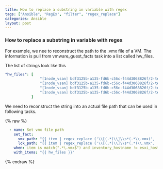 ```yaml
---
title: How to replace a substring in variable with regex
tags: ["Ansible", "RegEx", "filter", "regex_replace"]
categories: Ansible
layout: post
---
```

### How to replace a substring in variable with regex

For example, we nee to reconstruct the path to the .vmx file of a VM.  The information is pull from vmware_guest_facts task into a list called hw_files.

The list of strings look like this
```yaml
"hw_files": [
                "[1node_vsan] bdf3125b-a135-fd6b-c56c-f44d3068826f/2-tet.vmx",
                "[1node_vsan] bdf3125b-a135-fd6b-c56c-f44d3068826f/2-tet.nvram",
                "[1node_vsan] bdf3125b-a135-fd6b-c56c-f44d3068826f/2-tet.vmsd",
                "[1node_vsan] bdf3125b-a135-fd6b-c56c-f44d3068826f/2-tet.vmdk"
            ]
```
We need to reconstruct the string into an actual file path that can be used in following tasks.

{% raw %}
```yaml
  - name: Set vmx file path
    set_fact:
      vmx_path: "{{ item | regex_replace ('\\[(.*)\\]\\s*(.*\\.vmx)', '/vmfs/volumes/\\1/\\2') }}"
      lck_path: "{{ item | regex_replace ('\\[(.*)\\]\\s*(.*)\\.vmx', '/vmfs/volumes/\\1/\\2.lck') }}"
    when: item is match(".*\.vmx$") and inventory_hostname != esxi_host.name
    with_items: "{{ hw_files }}"
```
{% endraw %}